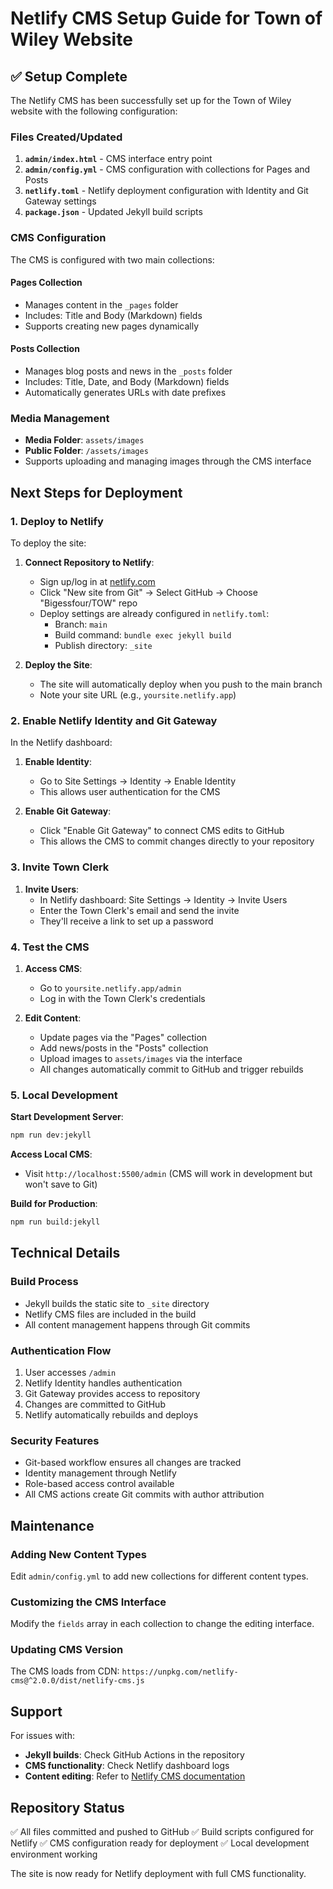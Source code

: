 # Netlify CMS Setup Guide for Town of Wiley Website

## ✅ Setup Complete

The Netlify CMS has been successfully set up for the Town of Wiley website with
the following configuration:

### Files Created/Updated

1. **`admin/index.html`** - CMS interface entry point
2. **`admin/config.yml`** - CMS configuration with collections for Pages and
   Posts
3. **`netlify.toml`** - Netlify deployment configuration with Identity and Git
   Gateway settings
4. **`package.json`** - Updated Jekyll build scripts

### CMS Configuration

The CMS is configured with two main collections:

#### Pages Collection

- Manages content in the `_pages` folder
- Includes: Title and Body (Markdown) fields
- Supports creating new pages dynamically

#### Posts Collection

- Manages blog posts and news in the `_posts` folder
- Includes: Title, Date, and Body (Markdown) fields
- Automatically generates URLs with date prefixes

### Media Management

- **Media Folder**: `assets/images`
- **Public Folder**: `/assets/images`
- Supports uploading and managing images through the CMS interface

## Next Steps for Deployment

### 1. Deploy to Netlify

To deploy the site:

1. **Connect Repository to Netlify**:

   - Sign up/log in at [netlify.com](https://netlify.com)
   - Click "New site from Git" → Select GitHub → Choose "Bigessfour/TOW" repo
   - Deploy settings are already configured in `netlify.toml`:
     - Branch: `main`
     - Build command: `bundle exec jekyll build`
     - Publish directory: `_site`

2. **Deploy the Site**:
   - The site will automatically deploy when you push to the main branch
   - Note your site URL (e.g., `yoursite.netlify.app`)

### 2. Enable Netlify Identity and Git Gateway

In the Netlify dashboard:

1. **Enable Identity**:

   - Go to Site Settings → Identity → Enable Identity
   - This allows user authentication for the CMS

2. **Enable Git Gateway**:
   - Click "Enable Git Gateway" to connect CMS edits to GitHub
   - This allows the CMS to commit changes directly to your repository

### 3. Invite Town Clerk

1. **Invite Users**:
   - In Netlify dashboard: Site Settings → Identity → Invite Users
   - Enter the Town Clerk's email and send the invite
   - They'll receive a link to set up a password

### 4. Test the CMS

1. **Access CMS**:

   - Go to `yoursite.netlify.app/admin`
   - Log in with the Town Clerk's credentials

2. **Edit Content**:
   - Update pages via the "Pages" collection
   - Add news/posts in the "Posts" collection
   - Upload images to `assets/images` via the interface
   - All changes automatically commit to GitHub and trigger rebuilds

### 5. Local Development

**Start Development Server**:

```bash
npm run dev:jekyll
```

**Access Local CMS**:

- Visit `http://localhost:5500/admin` (CMS will work in development but won't
  save to Git)

**Build for Production**:

```bash
npm run build:jekyll
```

## Technical Details

### Build Process

- Jekyll builds the static site to `_site` directory
- Netlify CMS files are included in the build
- All content management happens through Git commits

### Authentication Flow

1. User accesses `/admin`
2. Netlify Identity handles authentication
3. Git Gateway provides access to repository
4. Changes are committed to GitHub
5. Netlify automatically rebuilds and deploys

### Security Features

- Git-based workflow ensures all changes are tracked
- Identity management through Netlify
- Role-based access control available
- All CMS actions create Git commits with author attribution

## Maintenance

### Adding New Content Types

Edit `admin/config.yml` to add new collections for different content types.

### Customizing the CMS Interface

Modify the `fields` array in each collection to change the editing interface.

### Updating CMS Version

The CMS loads from CDN:
`https://unpkg.com/netlify-cms@^2.0.0/dist/netlify-cms.js`

## Support

For issues with:

- **Jekyll builds**: Check GitHub Actions in the repository
- **CMS functionality**: Check Netlify dashboard logs
- **Content editing**: Refer to
  [Netlify CMS documentation](https://www.netlifycms.org/docs/)

## Repository Status

✅ All files committed and pushed to GitHub ✅ Build scripts configured for
Netlify ✅ CMS configuration ready for deployment ✅ Local development
environment working

The site is now ready for Netlify deployment with full CMS functionality.
